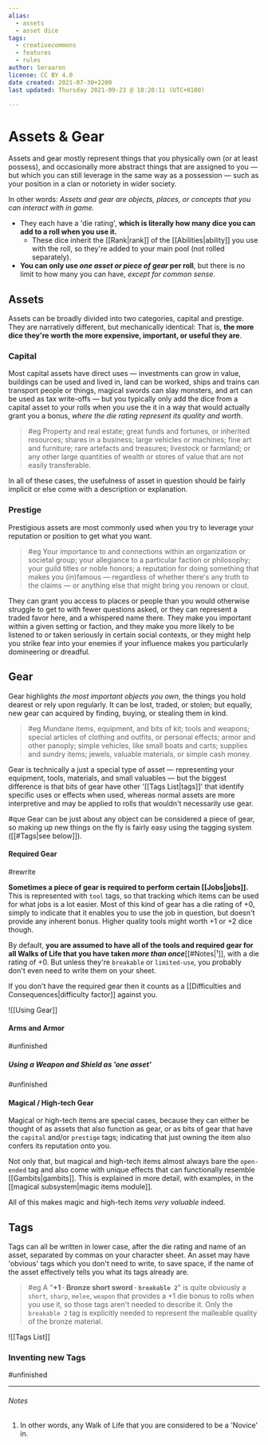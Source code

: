 ```yaml
---
alias:
  - assets
  - asset dice
tags:
  - creativecommons
  - features
  - rules
author: Seraaron
license: CC BY 4.0
date created: 2021-07-30+2200
last updated: Thursday 2021-09-23 @ 18:20:11 (UTC+0100)

---
```


# Assets & Gear

Assets and gear mostly represent things that you physically own (or at least possess), and occasionally more abstract things that are assigned to you — but which you can still leverage in the same way as a possession — such as your position in a clan or notoriety in wider society.

In other words: _Assets and gear are objects, places, or concepts that you can interact with in game._

-   They each have a 'die rating', **which is literally how many dice you can add to a roll when you use it.**
    -   These dice inherit the [[Rank|rank]] of the [[Abilities|ability]] you use with the roll, so they're added to your main pool (not rolled separately).
-   **You can only use _one asset or piece of gear_ per roll**, but there is no limit to how many you can have, _except for common sense_.

## Assets
Assets can be broadly divided into two categories, capital and prestige. They are narratively different, but mechanically identical: That is, **the more dice they're worth the more expensive, important, or useful they are**.

### Capital

Most capital assets have direct uses — investments can grow in value, buildings can be used and lived in, land can be worked, ships and trains can transport people or things, magical swords can slay monsters, and art can be used as tax write-offs — but you typically only add the dice from a capital asset to your rolls when you use the it in a way that would actually grant you a bonus, _where the die rating represent its quality and worth_.

> #eg
> Property and real estate; great funds and fortunes, or inherited resources; shares in a business; large vehicles or machines; fine art and furniture; rare artefacts and treasures; livestock or farmland; or any other large quantities of wealth or stores of value that are not easily transferable.

In all of these cases, the usefulness of asset in question should be fairly implicit or else come with a description or explanation.

### Prestige

Prestigious assets are most commonly used when you try to leverage your reputation or position to get what you want.

> #eg
> Your importance to and connections within an organization or societal group; your allegiance to a particular faction or philosophy; your guild titles or noble honors; a reputation for doing something that makes you (_in_)famous — regardless of whether there's any truth to the claims — or anything else that might bring you renown or clout.

They can grant you access to places or people than you would otherwise struggle to get to with fewer questions asked, or they can represent a traded favor here, and a whispered name there. They make you important within a given setting or faction, and they make you more likely to be listened to or taken seriously in certain social contexts, or they might help you strike fear into your enemies if your influence makes you particularly domineering or dreadful.

## Gear

Gear highlights _the most important objects  you own_, the things you hold dearest or rely upon regularly. It can be lost, traded, or stolen; but equally, new gear can acquired by finding, buying, or stealing them in kind.

> #eg
> Mundane items, equipment, and bits of kit; tools and weapons; special articles of clothing and outfits, or personal effects; armor and other panoply; simple vehicles, like small boats and carts; supplies and sundry items; jewels, valuable materials, or simple cash money.

Gear is technically a just a special type of asset — representing your equipment, tools, materials, and small valuables — but the biggest difference is that bits of gear have other '[[Tags List|tags]]' that identify specific uses or effects when used, whereas normal assets are more interpretive and may be applied to rolls that wouldn't necessarily use gear.

#que Gear can be just about any object can be considered a piece of gear, so making up new things on the fly is fairly easy using the tagging system ([[#Tags|see below]]).

#### Required Gear

#rewrite

**Sometimes a piece of gear is required to perform certain [[Jobs|jobs]].** This is represented with `tool` tags, so that tracking which items can be used for what jobs is a lot easier. Most of this kind of gear has a die rating of +0, simply to indicate that it enables you to use the job in question, but doesn't provide any inherent bonus. Higher quality tools might worth +1 or +2 dice though.

By default, **you are assumed to have all of the tools and required gear for all Walks of Life that you have taken _more than once_**[[#Notes|¹]], with a die rating of +0. But unless they're `breakable` or `limited-use`, you probably don't even need to write them on your sheet.

If you don't have the required gear then it counts as a [[Difficulties and Consequences|difficulty factor]] against you.

![[Using Gear]]

#### Arms and Armor

#unfinished

##### Using a Weapon and Shield as 'one asset'

#unfinished

#### Magical / High-tech Gear

Magical or high-tech items are special cases, because they can either be thought of as assets that also function as gear, or as bits of gear that have the `capital` and/or `prestige` tags; indicating that just owning the item also confers its reputation onto you.

Not only that, but magical and high-tech items almost always bare the `open-ended` tag and also come with unique effects that can functionally resemble [[Gambits|gambits]]. This is explained in more detail, with examples, in the [[magical subsystem|magic items module]].

All of this makes magic and high-tech items _very valuable_ indeed.

## Tags

Tags can all be written in lower case, after the die rating and name of an asset, separated by commas on your character sheet. An asset may have 'obvious' tags which you don't need to write, to save space, if the name of the asset effectively tells you what its tags already are.

> #eg
> A "**+1 · Bronze short sword · `breakable 2`**" is quite obviously a `short`, `sharp`, `melee`, `weapon` that provides a +1 die bonus to rolls when you use it, so those tags aren't needed to describe it. Only the `breakable 2` tag is explicitly needed to represent the malleable quality of the bronze material.

![[Tags List]]

### Inventing new Tags

#unfinished

---

###### Notes

1.  In other words, any Walk of Life that you are considered to be a 'Novice' in.
